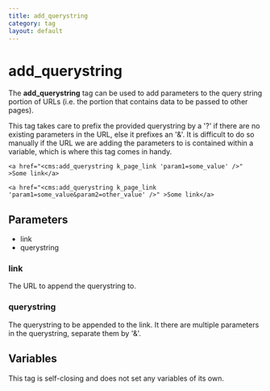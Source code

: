 ```yaml
---
title: add_querystring
category: tag
layout: default
---
```


# add_querystring

The **add\_querystring** tag can be used to add parameters to the query string portion of URLs (i.e. the portion that contains data to be passed to other pages).

This tag takes care to prefix the provided querystring by a '?' if there are no existing parameters in the URL, else it prefixes an '&'. It is difficult to do so manually if the URL we are adding the parameters to is contained within a variable, which is where this tag comes in handy.

```
<a href="<cms:add_querystring k_page_link 'param1=some_value' />" >Some link</a>
```

```
<a href="<cms:add_querystring k_page_link 'param1=some_value&param2=other_value' />" >Some link</a>
```

## Parameters

*   link
*   querystring

### link

The URL to append the querystring to.

### querystring

The querystring to be appended to the link. It there are multiple parameters in the querystring, separate them by '&'.

## Variables

This tag is self-closing and does not set any variables of its own.
